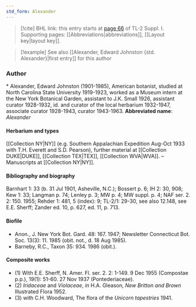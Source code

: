 ```yaml
---
std_form: Alexander
---
```


> [!cite] BHL link: this entry starts at [page 66](https://www.biodiversitylibrary.org/page/33264793) of TL-2 Suppl. I.
> Supporting pages: [[Abbreviations|abbreviations]], [[Layout key|layout key]].

> [!example] See also [[Alexander, Edward Johnston {std. Alexander}|first entry]] for this author

### Author

\* Alexander, Edward Johnston (1901-1985), American botanist, studied at North Carolina State University 1919-1923, worked as a Museum intern at the New York Botanical Garden, assistant to J.K. Small 1926, assistant curator 1928-1932, id. and curator of the local herbarium 1932-1947, associate curator 1928-1943, curator 1943-1963. 
**Abbreviated name**: *Alexander*

#### Herbarium and types

[[Collection NY|NY]] (e.g. Southern Appalachian Expedition Aug-Oct 1933 with T.H. Everett and S.D. Pearson), further material at [[Collection DUKE|DUKE]], [[Collection TEX|TEX]], [[Collection WVA|WVA]]. – Manuscripts at [[Collection NY|NY]].

#### Bibliography and biography

Barnhart 1: 33 (b. 31 Jul 1901, Asheville, N.C.); Bossert p. 6; IH 2: 30, 908; Kew 1: 33; Langman p. 74; Lenley p. 3; MW p. 4; MW suppl. p. 4; NAF ser. 2. 2: 150. 1955; Rehder 1: 481, 5 (index): 9; TL-2/1: 29-30, see also 12.148, see E.E. Sherff; Zander ed. 10, p. 627, ed. 11, p. 713.

#### Biofile

- Anon., J. New York Bot. Gard. 48: 167. 1947; Newsletter Connecticut Bot. Soc. 13(3): 11. 1985 (obit. not., d. 18 Aug 1985).
- Barneby, R.C., Taxon 35: 934. 1986 (obit.).

#### Composite works

- (1) With E.E. Sherff, N. Amer. Fl. ser. 2. 2: 1-149. 9 Dec 1955 (Compostae p.p.), 19(1): 51-60. 27 Nov 1937 (Pontederiaceae).
- (2) *Iridaceae* and *Violaceae*, *in* H.A. Gleason, *New Britton and Brown* Illustrated Flora 1952.
- (3) with C.H. Woodward, The flora of the *Unicorn tapestries* 1941.

